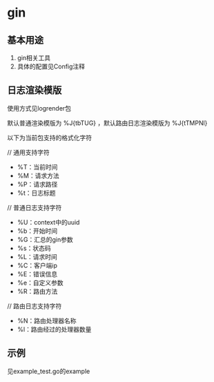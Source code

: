 # gin

## 基本用途

1. gin相关工具
2. 具体的配置见Config注释

## 日志渲染模版

使用方式见logrender包

默认普通渲染模版为 %J{tbTUG} ，默认路由日志渲染模版为 %J{tTMPNl}

以下为当前包支持的格式化字符

// 通用支持字符
* %T：当前时间
* %M：请求方法
* %P：请求路径
* %t：日志标题

// 普通日志支持字符
* %U：context中的uuid
* %b：开始时间
* %G：汇总的gin参数
* %s：状态码
* %L：请求时间
* %C：客户端ip
* %E：错误信息
* %e：自定义参数
* %R：路由方法

// 路由日志支持字符
* %N：路由处理器名称
* %l：路由经过的处理器数量

## 示例

见example_test.go的example